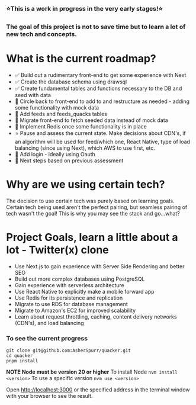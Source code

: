 ### ⭐️This is a work in progress in the very early stages!⭐️
### The goal of this project is not to save time but to learn a lot of new tech and concepts.

# What is the current roadmap?
- ✅ Build out a rudimentary front-end to get some experience with Next
- ✅ Create the database schema using drawsql
- ✅ Create fundamental tables and functions necessary to the DB and seed with data
- 📍 Circle back to front-end to add to and restructure as needed - adding some functionality with mock data
- 📍 Add feeds and feeds_quacks tables
- 📍 Migrate front-end to fetch seeded data instead of mock data
- 📍 Implement Redis once some functionality is in place
- ⭐️ Pause and assess the current state. Make decisions about CDN's, if an algorithm will be used for feed/which one, React Native, type of load balancing (since using Next), which AWS to use first, etc.
- 📍 Add login - ideally using Oauth
- 📍 Next steps based on previous assessment 

# Why are we using certain tech?
The decision to use certain tech was purely based on learning goals.
Certain tech being used aren't the perfect pairing, but seamless pairing of tech wasn't the goal! This is why you may see the stack and go...what?

# Project Goals, learn a little about a lot - Twitter(x) clone 
- Use Next.js to gain experience with Server Side Rendering and better SEO
- Build out more complex databases using PostgreSQL
- Gain experience with serverless architecture
- Use React Native to explicitly make a mobile forward app
- Use Redis for its persistence and  replication 
- Migrate to use RDS for database management
- Migrate to Amazon's EC2 for improved scalability
- Learn about request throttling, caching, content delivery networks (CDN's), and load balancing

### To see the current progress

```
git clone git@github.com:AsherSpurr/quacker.git
cd quacker
pnpm install

```

**NOTE Node must be version 20 or higher**
To install Node
```nvm install <version>```
To use a specific version
```nvm use <version>```


Open [http://localhost:3000](http://localhost:3000) or the specified address in the terminal window with your browser to see the result.

